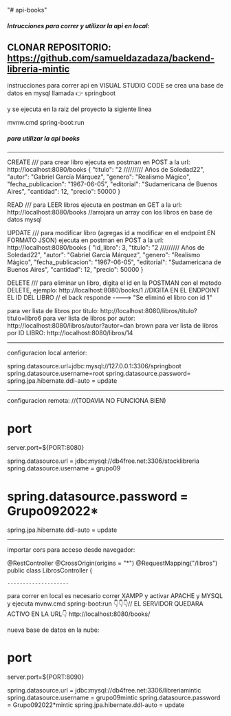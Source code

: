 "# api-books"

##### Intrucciones para correr y utilizar la api en local:

CLONAR REPOSITORIO:
https://github.com/samueldazadaza/backend-libreria-mintic
---
instrucciones para correr api en VISUAL STUDIO CODE
se crea una base de datos en mysql llamada 👉 springboot

y se ejecuta en la raiz del proyecto la sigiente linea

mvnw.cmd spring-boot:run

##### para utilizar la api books

---

CREATE /// para crear libro ejecuta en postman en POST a la url: http://localhost:8080/books
{
"titulo": "2 ///////// Años de Soledad22",
"autor": "Gabriel García Márquez",
"genero": "Realismo Mágico",
"fecha_publicacion": "1967-06-05",
"editorial": "Sudamericana de Buenos Aires",
"cantidad": 12,
"precio": 50000
}

READ /// para LEER libros ejecuta en postman en GET a la url: http://localhost:8080/books
//arrojara un array con los libros en base de datos mysql

UPDATE /// para modificar libro (agregas id a modificar en el endpoint EN FORMATO JSON) ejecuta en postman en POST a la url: http://localhost:8080/books
{
"id_libro": 3,
"titulo": "2 ///////// Años de Soledad22",
"autor": "Gabriel García Márquez",
"genero": "Realismo Mágico",
"fecha_publicacion": "1967-06-05",
"editorial": "Sudamericana de Buenos Aires",
"cantidad": 12,
"precio": 50000
}

DELETE /// para eliminar un libro, digita el id en la POSTMAN con el metodo DELETE, ejemplo: http://localhost:8080/books/1
//DIGITA EN EL ENDPOINT EL ID DEL LIBRO
// el back responde ----> "Se eliminó el libro con id 1"


para ver lista de libros por titulo: http://localhost:8080/libros/titulo?titulo=libro6
para ver lista de libros por autor: http://localhost:8080/libros/autor?autor=dan brown
para ver lista de libros por ID LIBRO: http://localhost:8080/libros/14


---

configuracion local anterior:

spring.datasource.url=jdbc:mysql://127.0.0.1:3306/springboot
spring.datasource.username=root
spring.datasource.password=
spring.jpa.hibernate.ddl-auto = update

---

configuracion remota: //(TODAVIA NO FUNCIONA BIEN)

# port

server.port=${PORT:8080}

spring.datasource.url = jdbc:mysql://db4free.net:3306/stocklibreria
spring.datasource.username = grupo09

# spring.datasource.password = Grupo092022*

spring.jpa.hibernate.ddl-auto = update

---

importar cors para acceso desde navegador:

@RestController
@CrossOrigin(origins = "*")
@RequestMapping("/libros")
public class LibrosController {

    --------------------

para correr en local es necesario correr XAMPP y activar APACHE y MYSQL
y ejecuta
mvnw.cmd spring-boot:run
👇👇👇// EL SERVIDOR QUEDARA ACTIVO EN LA URL👇
http://localhost:8080/books/


nueva base de datos en la nube: 
# port
server.port=${PORT:8090}

spring.datasource.url = jdbc:mysql://db4free.net:3306/libreriamintic
spring.datasource.username = grupo09mintic
spring.datasource.password = Grupo092022*mintic
spring.jpa.hibernate.ddl-auto = update 
